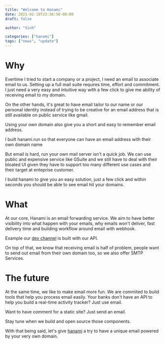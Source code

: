 ```yaml
---
title: "Welcome to Hanami"
date: 2021-02-10T23:36:50-08:00
draft: false

author: "Vinh"

categories: ["hanami"]
tags: ["news", "update"]
---
```


# Why

Evertime I tried to start a company or a project, I need an email to
associate email to us. Setting up a full mail suite requires time,
effort and commitment. I just need a very easy and intuitive way with a
few click to give me ability of receiving email to my domain.

On the other hands, it's great to have email tailor to our name or our
personal identity instead of trying to be creative for an email address
that is still available on public service like gmail.

Using your own domain also give you a short and easy to remember email
address.

I built hanami.run so that everyone can have an email address with their
own domain name

But email is hard, run your own mail server isn't a quick job. We can
use public and expensive service like GSuite and we still have to deal
with their bloated UI given they have to support too many different use
cases and their target at enteprise customer.

I build hanami to give you an easy solution, just a few click and within
seconds you should be able to see email hit your domains.

# What

At our core, Hanami is an email forwarding service. We aim to have
better visibility into what happen with your emails, why emails won't
deliver, fast delivery time and building workflow around email with
webhook.

Example our [dev channel](https://hanami.run/channel/devnews) is built with
our API.

On top of that, we know that receiving email is half of problem, people
want to send out email from their own domain too, so we also offer SMTP
Services.

# The future

At the same time, we like to make email more fun. We are commited to
build tools that help you process email easily. Your banks don't have an
API to help you build a real-time activity tracker? Just use email.

Want to have comment for a static site? Just send an email.

Stay tune when we build and open source those components.

With that being said, let's give [hanami](https://hanami.run) a try to
have a unique email powered by your very own domain.
